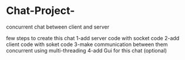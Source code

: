 # Chat-Project-
concurrent chat between client and server 

few steps to create this chat 
1-add server code with socket code 
2-add client code with soket code 
3-make communication between them concurrent using multi-threading 
4-add Gui for this chat (optional)
